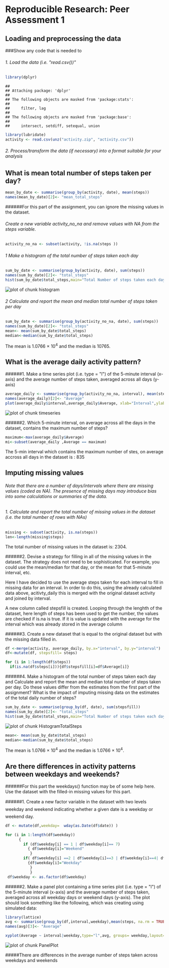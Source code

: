 # Reproducible Research: Peer Assessment 1

## Loading and preprocessing the data
###Show any code that is needed to


###### 1. Load the data (i.e. "read.csv())" 


```r
library(dplyr)
```

```
## 
## Attaching package: 'dplyr'
## 
## The following objects are masked from 'package:stats':
## 
##     filter, lag
## 
## The following objects are masked from 'package:base':
## 
##     intersect, setdiff, setequal, union
```

```r
library(lubridate)
activity <- read.csv(unz("activity.zip", "activity.csv"))
```
 
###### 2. Process/transform the data (if necessary) into a format suitable for your analysis


## What is mean total number of steps taken per day?



```r
mean_by_date <- summarise(group_by(activity, date), mean(steps))
names(mean_by_date)[2]<- "mean_total_steps"
```

######For this part of the assignment, you can ignore the missing values in the dataset.

######    Create a new variable activity_no_na and remove values with NA from the steps variable.

```r
activity_no_na <- subset(activity, !is.na(steps ))
```

###### 1 Make a histogram of the total number of steps taken each day

```r
sum_by_date <- summarise(group_by(activity, date), sum(steps))
names(sum_by_date)[2]<- "total_steps"
hist(sum_by_date$total_steps,main="Total Number of steps taken each day",xlab="Total Steps")
```

![plot of chunk histogram](./PeerAssignment1_files/figure-html/histogram.png) 

###### 2 Calculate and report the mean and median total number of steps taken per day

```r
sum_by_date <- summarise(group_by(activity_no_na, date), sum(steps))
names(sum_by_date)[2]<- "total_steps"
mean<- mean(sum_by_date$total_steps)
median<-median(sum_by_date$total_steps)
```

The mean is 1.0766 &times; 10<sup>4</sup> and the median is 10765.

## What is the average daily activity pattern?

######1. Make a time series plot (i.e. type = "l") of the 5-minute interval (x-axis) and the average number of steps taken, averaged across all days (y-axis)

```r
average_daily <- summarise(group_by(activity_no_na, interval), mean(steps))
names(average_daily)[2]<- "Average"
plot(average_daily$interval,average_daily$Average, xlab="Interval",ylab="Average Steps",main="5-Minute interval vs Average steps taken", type = "l")
```

![plot of chunk timeseries](./PeerAssignment1_files/figure-html/timeseries.png) 

######2. Which 5-minute interval, on average across all the days in the dataset, contains the maximum number of steps?

```r
maximum<-max(average_daily$Average)
mi<-subset(average_daily ,Average == maximum)
```

The 5-min interval which contains the maximum number of stes, on average accross all days in the dataset is : 835

## Imputing missing values

###### Note that there are a number of days/intervals where there are missing values (coded as NA). The presence of missing days may introduce bias into some calculations or summaries of the data.


###### 1. Calculate and report the total number of missing values in the dataset (i.e. the total number of rows with NAs)

```r
missing <- subset(activity, is.na(steps))
len<-length(missing$steps)
```

The total number of missing values in the dataset is: 2304.


######2. Devise a strategy for filling in all of the missing values in the dataset. The strategy does not need to be sophisticated. For example, you could use the mean/median for that day, or the mean for that 5-minute interval, etc.

Here I have decided to use the average steps taken for each interval to fill in missing data for an interval.
In order to do this, using the already calculated data above, acitivty_daily this is merged with the original dataset activity
and joined by interval. 

A new column called stepsfill is created. Looping through the lenghth of the dataset, here  length of steps has been used to get the number,  the values are checked if is.na is true. If it is value is updated with the average for the interval which was already stored in the average column


######3. Create a new dataset that is equal to the original dataset but with the missing data filled in.

```r
df <-merge(activity, average_daily, by.x="interval", by.y="interval")
df<-mutate(df, stepsfill= steps)

for (i in 1:length(df$steps))
  if(is.na(df$steps[i])){df$stepsfill[i]=df$Average[i]}
```

######4. Make a histogram of the total number of steps taken each day and Calculate and report the mean and median total number of steps taken per day. Do these values differ from the estimates from the first part of the assignment? What is the impact of imputing missing data on the estimates of the total daily number of steps?

```r
sum_by_date <- summarise(group_by(df, date), sum(stepsfill))
names(sum_by_date)[2]<- "total_steps"
hist(sum_by_date$total_steps,main="Total Number of steps taken each day(No missing variables)",xlab="Total Steps")
```

![plot of chunk HistogramTotalSteps](./PeerAssignment1_files/figure-html/HistogramTotalSteps.png) 

```r
mean<- mean(sum_by_date$total_steps)
median<-median(sum_by_date$total_steps)
```
The mean is 1.0766 &times; 10<sup>4</sup> and the median is 1.0766 &times; 10<sup>4</sup>. 


## Are there differences in activity patterns between weekdays and weekends?
######For this part the weekdays() function may be of some help here. Use the dataset with the filled-in missing values for this part.


######1. Create a new factor variable in the dataset with two levels  weekday and weekend indicating whether a given date is a weekday or weekend day.

```r
df <- mutate(df,weekday=  wday(as.Date(df$date)) )

for (i in 1:length(df$weekday))   
      {
        if (df$weekday[i] == 1 | df$weekday[i]== 7)
          { df$weekday[i]="Weekend"
           }
        if( df$weekday[i] ==2 | df$weekday[i]==3 | df$weekday[i]==4| df$weekday[i]==5| df$weekday[i]==6 )
          {df$weekday[i]="Weekday" 
           }
           }   
 df$weekday <- as.factor(df$weekday)
```

######2. Make a panel plot containing a time series plot (i.e. type = "l") of the 5-minute interval (x-axis) and the average number of steps taken, averaged across all weekday days or weekend days (y-axis). The plot should look something like the following, which was creating using simulated data:

```r
library(lattice)
avg <- summarise(group_by(df,interval,weekday),mean(steps, na.rm = TRUE))
names(avg)[3]<- "Average"

xyplot(Average ~ interval|weekday,type="l",avg, groups= weekday,layout=c(1,2), ylab="Number of steps")
```

![plot of chunk PanelPlot](./PeerAssignment1_files/figure-html/PanelPlot.png) 

#####There are differences in the average number of steps taken across weekdays and weekends
